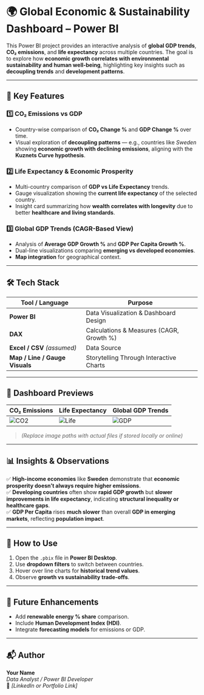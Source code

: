 # 🌍 Global Economic & Sustainability Dashboard – Power BI

This Power BI project provides an interactive analysis of **global GDP trends**, **CO₂ emissions**, and **life expectancy** across multiple countries. The goal is to explore how **economic growth correlates with environmental sustainability and human well-being**, highlighting key insights such as **decoupling trends** and **development patterns**.

---

## 📌 Key Features

### 1️⃣ CO₂ Emissions vs GDP
- Country-wise comparison of **CO₂ Change %** and **GDP Change %** over time.
- Visual exploration of **decoupling patterns** — e.g., countries like *Sweden* showing **economic growth with declining emissions**, aligning with the **Kuznets Curve hypothesis**.

### 2️⃣ Life Expectancy & Economic Prosperity
- Multi-country comparison of **GDP vs Life Expectancy** trends.
- Gauge visualization showing the **current life expectancy** of the selected country.
- Insight card summarizing how **wealth correlates with longevity** due to better **healthcare and living standards**.

### 3️⃣ Global GDP Trends (CAGR-Based View)
- Analysis of **Average GDP Growth %** and **GDP Per Capita Growth %**.
- Dual-line visualizations comparing **emerging vs developed economies**.
- **Map integration** for geographical context.

---

## 🛠️ Tech Stack

| Tool / Language | Purpose |
|----------------|---------|
| **Power BI** | Data Visualization & Dashboard Design |
| **DAX** | Calculations & Measures (CAGR, Growth %) |
| **Excel / CSV** *(assumed)* | Data Source |
| **Map / Line / Gauge Visuals** | Storytelling Through Interactive Charts |

---

## 📸 Dashboard Previews

| CO₂ Emissions | Life Expectancy | Global GDP Trends |
|---------------|----------------|------------------|
| ![CO2](./screenshots/co2.png) | ![Life](./screenshots/life.png) | ![GDP](./screenshots/gdp.png) |

> *(Replace image paths with actual files if stored locally or online)*

---

## 📊 Insights & Observations

✅ **High-income economies** like **Sweden** demonstrate that **economic prosperity doesn’t always require higher emissions**.  
✅ **Developing countries** often show **rapid GDP growth** but **slower improvements in life expectancy**, indicating **structural inequality or healthcare gaps**.  
✅ **GDP Per Capita** rises **much slower** than overall **GDP in emerging markets**, reflecting **population impact**.  

---

## 🚀 How to Use

1. Open the `.pbix` file in **Power BI Desktop**.
2. Use **dropdown filters** to switch between countries.
3. Hover over line charts for **historical trend values**.
4. Observe **growth vs sustainability trade-offs**.

---

## 📌 Future Enhancements

- Add **renewable energy % share** comparison.
- Include **Human Development Index (HDI)**.
- Integrate **forecasting models** for emissions or GDP.

---

## 📬 Author

**Your Name**  
*Data Analyst / Power BI Developer*  
🔗 *[LinkedIn or Portfolio Link]*

